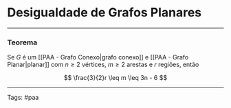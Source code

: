 
# Desigualdade de Grafos Planares

---

### Teorema

Se $G$ é um [[PAA - Grafo Conexo|grafo conexo]] e [[PAA - Grafo Planar|planar]] com $n \geq 2$ vértices, $m \geq 2$  arestas e $r$ regiões, então

$$
\frac{3}{2}r \leq m \leq 3n - 6
$$

---

Tags: #paa


